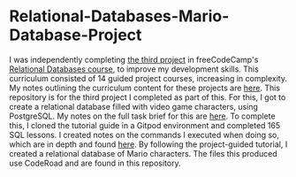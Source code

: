 # Relational-Databases-Mario-Database-Project

I was independently completing [the third project](https://www.freecodecamp.org/learn/relational-database/build-a-celestial-bodies-database-project/build-a-celestial-bodies-database) in freeCodeCamp's [Relational Databases course](https://www.freecodecamp.org/learn/relational-database/), to improve my development skills. This curriculum consisted of 14 guided project courses, increasing in complexity. My notes outlining the curriculum content for these projects are [here](https://github.com/franpanteli/Relational-Databases-Mario-Database-Project/blob/main/0%20relational-databases-course-overview.txt). This repository is for the third project I completed as part of this. For this, I got to create a relational database filled with video game characters, using PostgreSQL. My notes on the full task brief for this are [here](https://github.com/franpanteli/Relational-Databases-Mario-Database-Project/blob/main/1%20project-task-notes.txt). To complete this, I cloned the tutorial guide in a Gitpod environment and completed 165 SQL lessons. I created notes on the commands I executed when doing so, which are in depth and found [here](https://github.com/franpanteli/Relational-Databases-Mario-Database-Project/blob/main/2%20relational-databases-Mario-database-guided-course-notes.txt). By following the project-guided tutorial, I created a relational database of Mario characters. The files this produced use CodeRoad and are found in this repository. 
